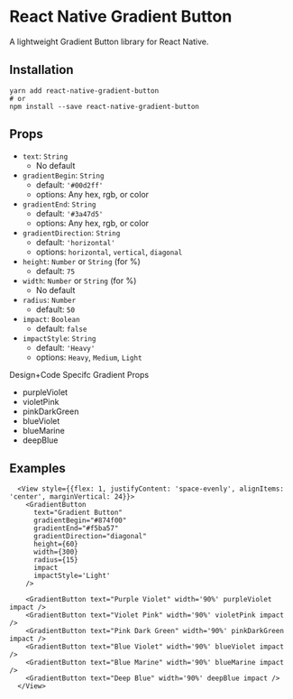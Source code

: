# React Native Gradient Button

A lightweight Gradient Button library for React Native.

## Installation

```
yarn add react-native-gradient-button
# or
npm install --save react-native-gradient-button
```

## Props
  - `text`: `String`
    - No default
  - `gradientBegin`: `String` 
    - default: `'#00d2ff'`
    - options: Any hex, rgb, or color    
  - `gradientEnd`: `String`
    - default: `'#3a47d5'`
    - options: Any hex, rgb, or color
  - `gradientDirection`: `String`
    - default: `'horizontal'`
    - options: `horizontal`, `vertical`, `diagonal`
  - `height`: `Number` or `String` (for %)
    - default: `75`
  - `width`: `Number` or `String` (for %)
    - No default
  - `radius`: `Number`
    - default: `50`
  - `impact`: `Boolean`
    - default: `false`
  - `impactStyle`: `String`
    - default: `'Heavy'`
    - options: `Heavy`, `Medium`, `Light`

  Design+Code Specifc Gradient Props
  - purpleViolet
  - violetPink
  - pinkDarkGreen
  - blueViolet
  - blueMarine
  - deepBlue

## Examples

```
  <View style={{flex: 1, justifyContent: 'space-evenly', alignItems: 'center', marginVertical: 24}}>
    <GradientButton
      text="Gradient Button"
      gradientBegin="#874f00"
      gradientEnd="#f5ba57"
      gradientDirection="diagonal"
      height={60}
      width={300}
      radius={15}
      impact
      impactStyle='Light'
    />

    <GradientButton text="Purple Violet" width='90%' purpleViolet impact />
    <GradientButton text="Violet Pink" width='90%' violetPink impact />
    <GradientButton text="Pink Dark Green" width='90%' pinkDarkGreen impact />
    <GradientButton text="Blue Violet" width='90%' blueViolet impact />
    <GradientButton text="Blue Marine" width='90%' blueMarine impact />
    <GradientButton text="Deep Blue" width='90%' deepBlue impact />
  </View>
```